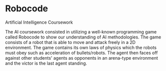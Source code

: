 # Robocode
Artificial Intelligence Coursework

The AI coursework consisted in utilizing a well-known programming game called Robocode to show our understanding of AI methodologies. 
The game consists of a robot that is able to move and attack freely in a 2D environment. The game contains its own laws of physics which the
robots must obey such as acceleration of bullets/robots.
The agent then faces off against other students' agents as opponents in an arena-type environment and the victor is the last agent standing.
